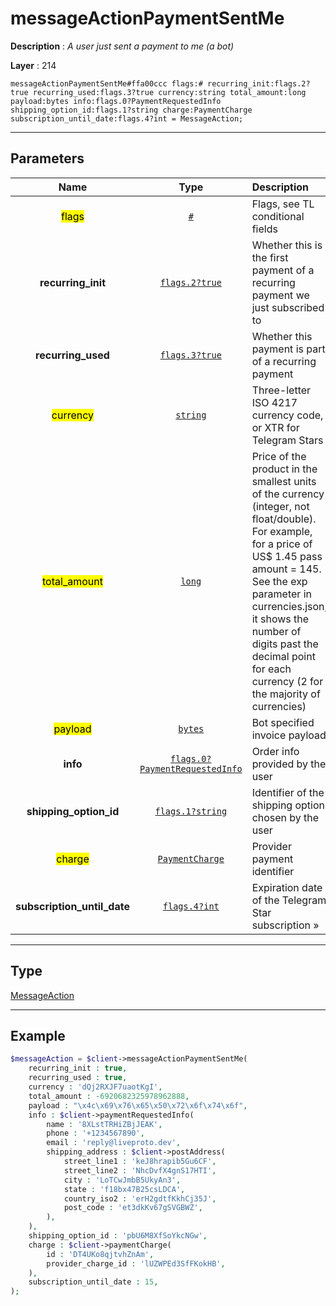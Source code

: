 # messageActionPaymentSentMe

**Description** : *A user just sent a payment to me \(a bot\)*

**Layer** : 214

```tl
messageActionPaymentSentMe#ffa00ccc flags:# recurring_init:flags.2?true recurring_used:flags.3?true currency:string total_amount:long payload:bytes info:flags.0?PaymentRequestedInfo shipping_option_id:flags.1?string charge:PaymentCharge subscription_until_date:flags.4?int = MessageAction;
```

---

## Parameters

| Name | Type | Description |
| :---: | :---: | :--- |
| <mark>flags</mark> | [`#`](type/#) | Flags, see TL conditional fields |
| **recurring_init** | [`flags.2?true`](type/true) | Whether this is the first payment of a recurring payment we just subscribed to |
| **recurring_used** | [`flags.3?true`](type/true) | Whether this payment is part of a recurring payment |
| <mark>currency</mark> | [`string`](type/string) | Three-letter ISO 4217 currency code, or XTR for Telegram Stars |
| <mark>total_amount</mark> | [`long`](type/long) | Price of the product in the smallest units of the currency (integer, not float/double). For example, for a price of US$ 1.45 pass amount = 145. See the exp parameter in currencies.json, it shows the number of digits past the decimal point for each currency (2 for the majority of currencies) |
| <mark>payload</mark> | [`bytes`](type/bytes) | Bot specified invoice payload |
| **info** | [`flags.0?PaymentRequestedInfo`](type/PaymentRequestedInfo) | Order info provided by the user |
| **shipping_option_id** | [`flags.1?string`](type/string) | Identifier of the shipping option chosen by the user |
| <mark>charge</mark> | [`PaymentCharge`](type/PaymentCharge) | Provider payment identifier |
| **subscription_until_date** | [`flags.4?int`](type/int) | Expiration date of the Telegram Star subscription » |

---

## Type

[MessageAction](type/MessageAction)

---

## Example

```php
$messageAction = $client->messageActionPaymentSentMe(
	recurring_init : true,
	recurring_used : true,
	currency : 'dQj2RXJF7uaotKgI',
	total_amount : -6920682325978962888,
	payload : "\x4c\x69\x76\x65\x50\x72\x6f\x74\x6f",
	info : $client->paymentRequestedInfo(
		name : '8XLstTRHiZBjJEAK',
		phone : '+1234567890',
		email : 'reply@liveproto.dev',
		shipping_address : $client->postAddress(
			street_line1 : 'keJ8hrapib5Gu6CF',
			street_line2 : 'NhcDvfX4gnS17HTI',
			city : 'LoTCwJmbB5UkyAn3',
			state : 'f18bx47B25csLDCA',
			country_iso2 : 'erH2gdtfKkhCj35J',
			post_code : 'et3dkKv67gSVGBWZ',
		),
	),
	shipping_option_id : 'pbU6M8XfSoYkcNGw',
	charge : $client->paymentCharge(
		id : 'DT4UKo8qjtvhZnAm',
		provider_charge_id : 'lUZWPEd3SfFKokHB',
	),
	subscription_until_date : 15,
);
```